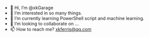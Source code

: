 - 👋 Hi, I’m @xkGarage
- 👀 I’m interested in so many things.
- 🌱 I’m currently learning PowerShell script and machine learning.
- 💞️ I’m looking to collaborate on ...
- 📫 How to reach me? xkferris@qq.com

<!---
xkGarage/xkGarage is a ✨ special ✨ repository because its `README.md` (this file) appears on your GitHub profile.
You can click the Preview link to take a look at your changes.
--->
